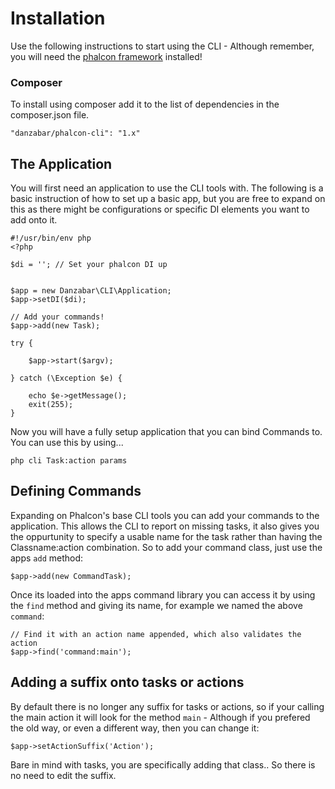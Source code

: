 Installation
============

Use the following instructions to start using the CLI - Although remember, you will need the [phalcon framework](http://phalconphp.com/) installed!

### Composer

To install using composer add it to the list of dependencies in the composer.json file.

	"danzabar/phalcon-cli": "1.x"


## The Application

You will first need an application to use the CLI tools with. The following is a basic instruction of how to set up a basic app, but you are free to expand on this as there might be configurations or specific DI elements you want to add onto it.

	#!/usr/bin/env php
	<?php

	$di = ''; // Set your phalcon DI up


	$app = new Danzabar\CLI\Application;
	$app->setDI($di);

	// Add your commands!
	$app->add(new Task);

	try {

		$app->start($argv);

	} catch (\Exception $e) {

		echo $e->getMessage();
		exit(255);
	}


Now you will have a fully setup application that you can bind Commands to. You can use this by using...

	php cli Task:action params

## Defining Commands

Expanding on Phalcon's base CLI tools you can add your commands to the application. This allows the CLI to report on missing tasks, it also gives you the oppurtunity to specify a usable name for the task rather than having the Classname:action combination. So to add your command class, just use the apps `add` method:

	$app->add(new CommandTask);

Once its loaded into the apps command library you can access it by using the `find` method and giving its name, for example we named the above `command`:

	// Find it with an action name appended, which also validates the action
	$app->find('command:main');

## Adding a suffix onto tasks or actions

By default there is no longer any suffix for tasks or actions, so if your calling the main action it will look for the method `main` - Although if you prefered the old way, or even a different way, then you can change it:

	$app->setActionSuffix('Action');

Bare in mind with tasks, you are specifically adding that class.. So there is no need to edit the suffix.
